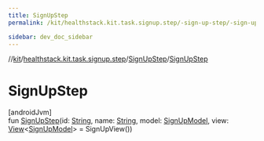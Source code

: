 ```yaml
---
title: SignUpStep
permalink: /kit/healthstack.kit.task.signup.step/-sign-up-step/-sign-up-step.html

sidebar: dev_doc_sidebar
---
```

//[kit](../../../index.html)/[healthstack.kit.task.signup.step](../index.html)/[SignUpStep](index.html)/[SignUpStep](-sign-up-step.html)



# SignUpStep



[androidJvm]\
fun [SignUpStep](-sign-up-step.html)(id: [String](https://kotlinlang.org/api/latest/jvm/stdlib/kotlin/-string/index.html), name: [String](https://kotlinlang.org/api/latest/jvm/stdlib/kotlin/-string/index.html), model: [SignUpModel](../../healthstack.kit.task.signup.model/-sign-up-model/index.html), view: [View](../../healthstack.kit.task.base/-view/index.html)&lt;[SignUpModel](../../healthstack.kit.task.signup.model/-sign-up-model/index.html)&gt; = SignUpView())




